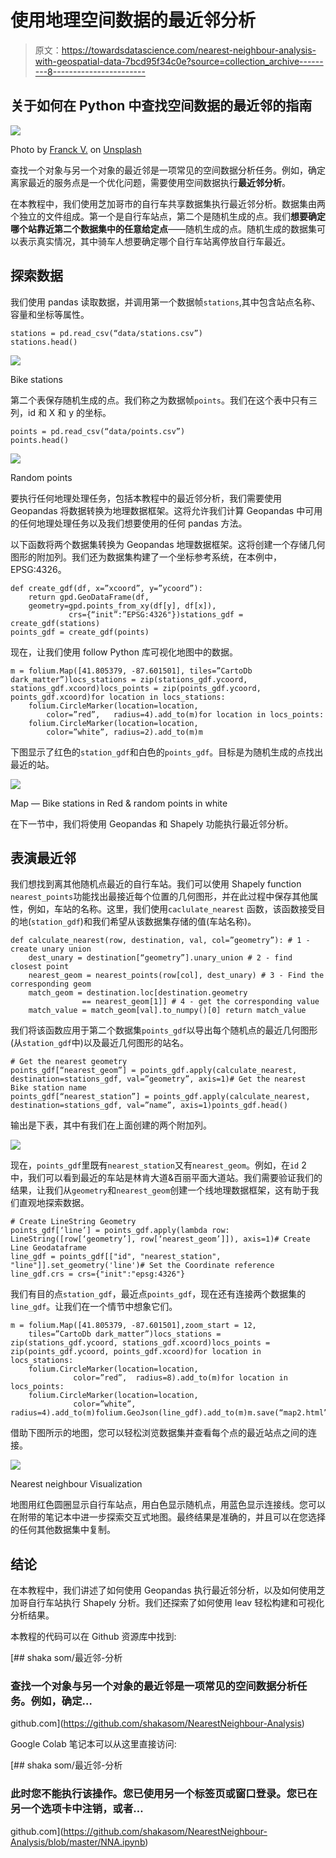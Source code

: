 # 使用地理空间数据的最近邻分析

> 原文：<https://towardsdatascience.com/nearest-neighbour-analysis-with-geospatial-data-7bcd95f34c0e?source=collection_archive---------8----------------------->

## 关于如何在 Python 中查找空间数据的最近邻的指南

![](img/1bb1a80e260c16c1272afc2c65045811.png)

Photo by [Franck V.](https://unsplash.com/@franckinjapan?utm_source=medium&utm_medium=referral) on [Unsplash](https://unsplash.com?utm_source=medium&utm_medium=referral)

查找一个对象与另一个对象的最近邻是一项常见的空间数据分析任务。例如，确定离家最近的服务点是一个优化问题，需要使用空间数据执行**最近邻分析**。

在本教程中，我们使用芝加哥市的自行车共享数据集执行最近邻分析。数据集由两个独立的文件组成。第一个是自行车站点，第二个是随机生成的点。我们**想要确定哪个站靠近第二个数据集中的任意给定点**——随机生成的点。随机生成的数据集可以表示真实情况，其中骑车人想要确定哪个自行车站离停放自行车最近。

## 探索数据

我们使用 pandas 读取数据，并调用第一个数据帧`stations`,其中包含站点名称、容量和坐标等属性。

```
stations = pd.read_csv(“data/stations.csv”)
stations.head()
```

![](img/3814bcbb19ce165137a21d8f44b88a23.png)

Bike stations

第二个表保存随机生成的点。我们称之为数据帧`points`。我们在这个表中只有三列，id 和 X 和 y 的坐标。

```
points = pd.read_csv(“data/points.csv”)
points.head()
```

![](img/506252c938ead24596594176c6c8f10e.png)

Random points

要执行任何地理处理任务，包括本教程中的最近邻分析，我们需要使用 Geopandas 将数据转换为地理数据框架。这将允许我们计算 Geopandas 中可用的任何地理处理任务以及我们想要使用的任何 pandas 方法。

以下函数将两个数据集转换为 Geopandas 地理数据框架。这将创建一个存储几何图形的附加列。我们还为数据集构建了一个坐标参考系统，在本例中，EPSG:4326。

```
def create_gdf(df, x=”xcoord”, y=”ycoord”):
    return gpd.GeoDataFrame(df, 
    geometry=gpd.points_from_xy(df[y], df[x]), 
             crs={“init”:”EPSG:4326"})stations_gdf = create_gdf(stations)
points_gdf = create_gdf(points)
```

现在，让我们使用 follow Python 库可视化地图中的数据。

```
m = folium.Map([41.805379, -87.601501], tiles=”CartoDb dark_matter”)locs_stations = zip(stations_gdf.ycoord, stations_gdf.xcoord)locs_points = zip(points_gdf.ycoord, points_gdf.xcoord)for location in locs_stations:
    folium.CircleMarker(location=location, 
        color=”red”,   radius=4).add_to(m)for location in locs_points:
    folium.CircleMarker(location=location, 
        color=”white”, radius=2).add_to(m)m
```

下图显示了红色的`station_gdf`和白色的`points_gdf`。目标是为随机生成的点找出最近的站。

![](img/665b404053639c28571e1e6f6cd880fe.png)

Map — Bike stations in Red & random points in white

在下一节中，我们将使用 Geopandas 和 Shapely 功能执行最近邻分析。

## 表演最近邻

我们想找到离其他随机点最近的自行车站。我们可以使用 Shapely function `nearest_points`功能找出最接近每个位置的几何图形，并在此过程中保存其他属性，例如，车站的名称。这里，我们使用`caclulate_nearest` 函数，该函数接受目的地(`station_gdf`)和我们希望从该数据集存储的值(车站名称)。

```
def calculate_nearest(row, destination, val, col=”geometry”): # 1 - create unary union    
    dest_unary = destination[“geometry”].unary_union # 2 - find closest point
    nearest_geom = nearest_points(row[col], dest_unary) # 3 - Find the corresponding geom
    match_geom = destination.loc[destination.geometry 
                == nearest_geom[1]] # 4 - get the corresponding value
    match_value = match_geom[val].to_numpy()[0] return match_value
```

我们将该函数应用于第二个数据集`points_gdf`以导出每个随机点的最近几何图形(从`station_gdf`中)以及最近几何图形的站名。

```
# Get the nearest geometry
points_gdf[“nearest_geom”] = points_gdf.apply(calculate_nearest, destination=stations_gdf, val=”geometry”, axis=1)# Get the nearest Bike station name
points_gdf[“nearest_station”] = points_gdf.apply(calculate_nearest, destination=stations_gdf, val=”name”, axis=1)points_gdf.head()
```

输出是下表，其中有我们在上面创建的两个附加列。

![](img/4846fe23401c94efa1a8654e05f3ad7e.png)

现在，`points_gdf`里既有`nearest_station`又有`nearest_geom`。例如，在`id` 2 中，我们可以看到最近的车站是林肯大道&百丽平面大道站。我们需要验证我们的结果，让我们从`geometry`和`nearest_geom`创建一个线地理数据框架，这有助于我们直观地探索数据。

```
# Create LineString Geometry
points_gdf[‘line’] = points_gdf.apply(lambda row: LineString([row[‘geometry’], row[‘nearest_geom’]]), axis=1)# Create Line Geodataframe
line_gdf = points_gdf[["id", "nearest_station", "line"]].set_geometry('line')# Set the Coordinate reference
line_gdf.crs = crs={"init":"epsg:4326"}
```

我们有目的点`station_gdf`，最近点`points_gdf`，现在还有连接两个数据集的`line_gdf`。让我们在一个情节中想象它们。

```
m = folium.Map([41.805379, -87.601501],zoom_start = 12,  
    tiles=”CartoDb dark_matter”)locs_stations = zip(stations_gdf.ycoord, stations_gdf.xcoord)locs_points = zip(points_gdf.ycoord, points_gdf.xcoord)for location in locs_stations:
    folium.CircleMarker(location=location, 
              color=”red”,  radius=8).add_to(m)for location in locs_points:
    folium.CircleMarker(location=location, 
              color=”white”, radius=4).add_to(m)folium.GeoJson(line_gdf).add_to(m)m.save(“map2.html”)m
```

借助下图所示的地图，您可以轻松浏览数据集并查看每个点的最近站点之间的连接。

![](img/069a0b329e0ea4ea35b2f783019aee3f.png)

Nearest neighbour Visualization

地图用红色圆圈显示自行车站点，用白色显示随机点，用蓝色显示连接线。您可以在附带的笔记本中进一步探索交互式地图。最终结果是准确的，并且可以在您选择的任何其他数据集中复制。

## 结论

在本教程中，我们讲述了如何使用 Geopandas 执行最近邻分析，以及如何使用芝加哥自行车站执行 Shapely 分析。我们还探索了如何使用 leav 轻松构建和可视化分析结果。

本教程的代码可以在 Github 资源库中找到:

[](https://github.com/shakasom/NearestNeighbour-Analysis) [## shaka som/最近邻-分析

### 查找一个对象与另一个对象的最近邻是一项常见的空间数据分析任务。例如，确定…

github.com](https://github.com/shakasom/NearestNeighbour-Analysis) 

Google Colab 笔记本可以从这里直接访问:

[](https://github.com/shakasom/NearestNeighbour-Analysis/blob/master/NNA.ipynb) [## shaka som/最近邻-分析

### 此时您不能执行该操作。您已使用另一个标签页或窗口登录。您已在另一个选项卡中注销，或者…

github.com](https://github.com/shakasom/NearestNeighbour-Analysis/blob/master/NNA.ipynb)